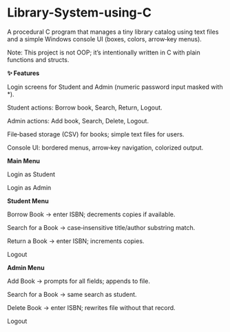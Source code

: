 # Library-System-using-C
A procedural C program that manages a tiny library catalog using text files and a simple Windows console UI (boxes, colors, arrow‑key menus).

Note: This project is not OOP; it’s intentionally written in C with plain functions and structs.

**✨ Features**

Login screens for Student and Admin (numeric password input masked with *).

Student actions: Borrow book, Search, Return, Logout.

Admin actions: Add book, Search, Delete, Logout.

File‑based storage (CSV) for books; simple text files for users.

Console UI: bordered menus, arrow‑key navigation, colorized output.

**Main Menu**

Login as Student

Login as Admin

**Student Menu**

Borrow Book → enter ISBN; decrements copies if available.

Search for a Book → case‑insensitive title/author substring match.

Return a Book → enter ISBN; increments copies.

Logout

**Admin Menu**

Add Book → prompts for all fields; appends to file.

Search for a Book → same search as student.

Delete Book → enter ISBN; rewrites file without that record.

Logout
